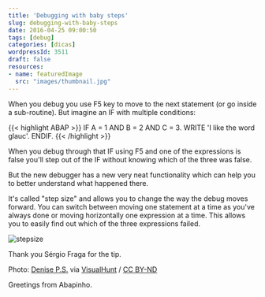 ```yaml
---
title: 'Debugging with baby steps'
slug: debugging-with-baby-steps
date: 2016-04-25 09:00:50
tags: [debug]
categories: [dicas]
wordpressId: 3511
draft: false
resources:
- name: featuredImage
  src: "images/thumbnail.jpg"
---
```

When you debug you use F5 key to move to the next statement (or go inside a sub-routine). But imagine an IF with multiple conditions:


{{< highlight ABAP >}}
IF A = 1 AND B = 2 AND C = 3.
  WRITE 'I like the word glauc'.
ENDIF.
{{< /highlight >}}

When you debug through that IF using F5 and one of the expressions is false you'll step out of the IF without knowing which of the three was false.

But the new debugger has a new very neat functionality which can help you to better understand what happened there.

<!--more-->

It's called "step size" and allows you to change the way the debug moves forward. You can switch between moving one statement at a time as you've always done or moving horizontally one expression at a time. This allows you to easily find out which of the three expressions failed.

![stepsize][1]

Thank you Sérgio Fraga for the tip.

Photo: [Denise P.S.][2] via [VisualHunt][3] / [CC BY-ND][4]

Greetings from Abapinho.

   [1]: images/stepsize.png
   [2]: https://www.flickr.com/photos/runnever/5542838628/
   [3]: https://visualhunt.com
   [4]: http://creativecommons.org/licenses/by-nd/2.0/
